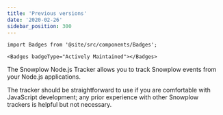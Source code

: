 ```yaml
---
title: 'Previous versions'
date: '2020-02-26'
sidebar_position: 300
---
```


```mdx-code-block
import Badges from '@site/src/components/Badges';

<Badges badgeType="Actively Maintained"></Badges>
```

The Snowplow Node.js Tracker allows you to track Snowplow events from your Node.js applications.

The tracker should be straightforward to use if you are comfortable with JavaScript development; any prior experience with other Snowplow trackers is helpful but not necessary.

